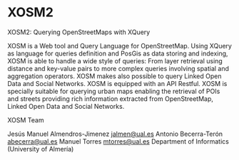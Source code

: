 # XOSM2
XOSM2: Querying OpenStreetMaps with XQuery

XOSM is a Web tool and Query Language for OpenStreetMap. Using XQuery as language for queries definition and PosGis as data storing and indexing, XOSM is able to handle a wide style of queries: From layer retrieval using distance and key-value pairs to more complex queries involving spatial and aggregation operators. XOSM makes also possible to query Linked Open Data and Social Networks. XOSM is equipped with an API Restful. XOSM is specially suitable for querying urban maps enabling the retrieval of POIs and streets providing rich information extracted from OpenStreetMap, Linked Open Data and Social Networks.

XOSM Team

Jesús Manuel Almendros-Jimenez jalmen@ual.es
Antonio Becerra-Terón abecerra@ual.es
Manuel Torres mtorres@ual.es
Department of Informatics (University of Almería)
